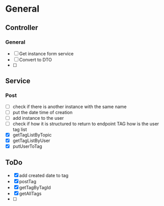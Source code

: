 # General

## Controller

### General

- [ ] Get instance form service
- [ ] Convert to DTO
- [ ] 

## Service

### Post

- [ ] check if there is another instance with the same name
- [ ] put the date time of creation
- [ ] add instance to the user
- [ ] check if how it is structured to return to endpoint TAG how is the user tag list
- [x] getTagListByTopic
- [x] getTagListByUser
- [x] putUserToTag

## ToDo

- [x] add created date to tag
- [x] postTag
- [x] getTagByTagId
- [x] getAllTags
- [ ] 